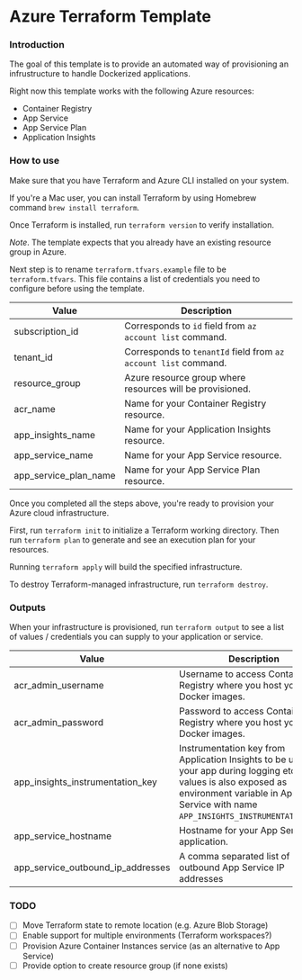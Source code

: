 # Azure Terraform Template

### Introduction

The goal of this template is to provide an automated way of provisioning an infrustructure to handle Dockerized applications.

Right now this template works with the following Azure resources:

- Container Registry
- App Service
- App Service Plan
- Application Insights

### How to use

Make sure that you have Terraform and Azure CLI installed on your system.

If you're a Mac user, you can install Terraform by using Homebrew command `brew install terraform`.

Once Terraform is installed, run `terraform version` to verify installation.

_Note_. The template expects that you already have an existing resource group in Azure.

Next step is to rename `terraform.tfvars.example` file to be `terraform.tfvars`. This file contains a list of credentials you need to configure before using the template.

| Value                 | Description                                                     |
| --------------------- | --------------------------------------------------------------- |
| subscription_id       | Corresponds to `id` field from `az account list` command.       |
| tenant_id             | Corresponds to `tenantId` field from `az account list` command. |
| resource_group        | Azure resource group where resources will be provisioned.       |
| acr_name              | Name for your Container Registry resource.                      |
| app_insights_name     | Name for your Application Insights resource.                    |
| app_service_name      | Name for your App Service resource.                             |
| app_service_plan_name | Name for your App Service Plan resource.                        |

Once you completed all the steps above, you're ready to provision your Azure cloud infrastructure.

First, run `terraform init` to initialize a Terraform working directory. Then run `terraform plan` to generate and see an execution plan for your resources.

Running `terraform apply` will build the specified infrastructure.

To destroy Terraform-managed infrastructure, run `terraform destroy`.

### Outputs

When your infrastructure is provisioned, run `terraform output` to see a list of values / credentials you can supply to your application or service.

| Value                             | Description                                                                                                                                                                                               |
| --------------------------------- | --------------------------------------------------------------------------------------------------------------------------------------------------------------------------------------------------------- |
| acr_admin_username                | Username to access Container Registry where you host your Docker images.                                                                                                                                  |
| acr_admin_password                | Password to access Container Registry where you host your Docker images.                                                                                                                                  |
| app_insights_instrumentation_key  | Instrumentation key from Application Insights to be used in your app during logging etc. This values is also exposed as environment variable in App Service with name `APP_INSIGHTS_INSTRUMENTATION_KEY`. |
| app_service_hostname              | Hostname for your App Service application.                                                                                                                                                                |
| app_service_outbound_ip_addresses | A comma separated list of outbound App Service IP addresses                                                                                                                                               |

### TODO

- [ ] Move Terraform state to remote location (e.g. Azure Blob Storage)
- [ ] Enable support for multiple environments (Terraform workspaces?)
- [ ] Provision Azure Container Instances service (as an alternative to App Service)
- [ ] Provide option to create resource group (if none exists)
